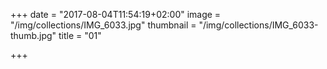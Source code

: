 +++
date = "2017-08-04T11:54:19+02:00"
image = "/img/collections/IMG_6033.jpg"
thumbnail = "/img/collections/IMG_6033-thumb.jpg"
title = "01"

+++